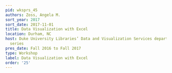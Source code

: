 ```yaml
---
pid: wksprs_45
authors: Zoss, Angela M.
sort_year: 2017
sort_date: 2017-11-01
title: Data Visualization with Excel
location: Durham, NC
host: Duke University Libraries’ Data and Visualization Services department workshop
  series
pres_date: Fall 2016 to Fall 2017
type: Workshop
label: Data Visualization with Excel
order: '25'
---
```

